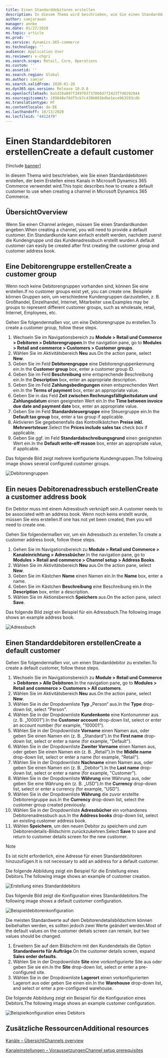 ```yaml
---
title: Einen Standarddebitoren erstellen
description: In diesem Thema wird beschrieben, wie Sie einen Standarddebitoren erstellen, der beim Erstellen eines Kanals in Microsoft Dynamics 365 Commerce verwendet wird.
author: samjarawan
manager: annbe
ms.date: 01/27/2020
ms.topic: article
ms.prod: ''
ms.service: dynamics-365-commerce
ms.technology: ''
audience: Application User
ms.reviewer: v-chgri
ms.search.scope: Retail, Core, Operations
ms.custom: ''
ms.assetid: ''
ms.search.region: Global
ms.author: samjar
ms.search.validFrom: 2020-01-20
ms.dyn365.ops.version: Release 10.0.8
ms.openlocfilehash: ba1d10a897f349703737068d772423f7d0292944
ms.sourcegitcommit: 199848e78df5cb7c439b001bdbe1ece963593cdb
ms.translationtype: HT
ms.contentlocale: de-DE
ms.lasthandoff: 10/13/2020
ms.locfileid: "4412479"
---
```

# <a name="create-a-default-customer"></a><span data-ttu-id="a603e-103">Einen Standarddebitoren erstellen</span><span class="sxs-lookup"><span data-stu-id="a603e-103">Create a default customer</span></span>


[!include [banner](includes/banner.md)]

<span data-ttu-id="a603e-104">In diesem Thema wird beschrieben, wie Sie einen Standarddebitoren erstellen, der beim Erstellen eines Kanals in Microsoft Dynamics 365 Commerce verwendet wird.</span><span class="sxs-lookup"><span data-stu-id="a603e-104">This topic describes how to create a default customer to use when creating a channel in Microsoft Dynamics 365 Commerce.</span></span>

## <a name="overview"></a><span data-ttu-id="a603e-105">Übersicht</span><span class="sxs-lookup"><span data-stu-id="a603e-105">Overview</span></span>

<span data-ttu-id="a603e-106">Wenn Sie einen Channel anlegen, müssen Sie einen Standardkunden angeben.</span><span class="sxs-lookup"><span data-stu-id="a603e-106">When creating a channel, you will need to provide a default customer.</span></span> <span data-ttu-id="a603e-107">Ein Standardkunde kann einfach erstellt werden, nachdem zuerst die Kundengruppe und das Kundenadressbuch erstellt wurden.</span><span class="sxs-lookup"><span data-stu-id="a603e-107">A default customer can easily be created after first creating the customer group and customer address book.</span></span>

## <a name="create-a-customer-group"></a><span data-ttu-id="a603e-108">Eine Debitorengruppe erstellen</span><span class="sxs-lookup"><span data-stu-id="a603e-108">Create a customer group</span></span>

<span data-ttu-id="a603e-109">Wenn noch keine Debitorengruppen vorhanden sind, können Sie eine erstellen.</span><span class="sxs-lookup"><span data-stu-id="a603e-109">If no customer groups exist yet, you can create one.</span></span> <span data-ttu-id="a603e-110">Beispiele können Gruppen sein, um verschiedene Kundengruppen darzustellen, z. B. Großhandel, Einzelhandel, Internet, Mitarbeiter usw.</span><span class="sxs-lookup"><span data-stu-id="a603e-110">Examples may be groups to represent different customer groups, such as wholesale, retail, Internet, Employees, etc.</span></span>

<span data-ttu-id="a603e-111">Gehen Sie folgendermaßen vor, um eine Debitorengruppe zu erstellen.</span><span class="sxs-lookup"><span data-stu-id="a603e-111">To create a customer group, follow these steps.</span></span>

1. <span data-ttu-id="a603e-112">Wechseln Sie im Navigationsbereich zu **Module \> Retail und Commerce \> Debitoren \> Debitorengruppen**.</span><span class="sxs-lookup"><span data-stu-id="a603e-112">In the navigation pane, go to **Modules \> Retail and commerce \> Customers \> Customer groups**.</span></span>
1. <span data-ttu-id="a603e-113">Wählen Sie im Aktivitätsbereich **Neu** aus.</span><span class="sxs-lookup"><span data-stu-id="a603e-113">On the action pane, select **New**.</span></span>
1. <span data-ttu-id="a603e-114">Geben Sie im Feld **Debitorengruppe** eine Debitorengruppenkennung ein.</span><span class="sxs-lookup"><span data-stu-id="a603e-114">In the **Customer group** box, enter a customer group ID.</span></span>
1. <span data-ttu-id="a603e-115">Geben Sie im Feld **Beschreibung** eine entsprechende Beschreibung ein.</span><span class="sxs-lookup"><span data-stu-id="a603e-115">In the **Description** box, enter an appropriate description.</span></span>
1. <span data-ttu-id="a603e-116">Geben Sie im Feld **Zahlungsbedingungen** einen entsprechenden Wert ein.</span><span class="sxs-lookup"><span data-stu-id="a603e-116">In the **Terms of payment** box, enter an appropriate value.</span></span>
1. <span data-ttu-id="a603e-117">Geben Sie in das Feld **Zeit zwischen Rechnungsfälligkeitsdatum und Zahlungsdatum** einen geeigneten Wert ein.</span><span class="sxs-lookup"><span data-stu-id="a603e-117">In the **Time between invoice due date and payment date** box, enter an appropriate value.</span></span>
1. <span data-ttu-id="a603e-118">Geben Sie im Feld **Standardsteuergruppe** eine Steuergruppe ein.</span><span class="sxs-lookup"><span data-stu-id="a603e-118">In the **Default tax group** box, enter a tax group if applicable.</span></span>
1. <span data-ttu-id="a603e-119">Aktivieren Sie gegebenenfalls das Kontrollkästchen **Preise inkl. Mehrwertsteuer**.</span><span class="sxs-lookup"><span data-stu-id="a603e-119">Select the **Prices include sales tax** check box if applicable.</span></span>
1. <span data-ttu-id="a603e-120">Geben Sie ggf. im Feld **Standardabschreibungsgrund** einen geeigneten Wert ein.</span><span class="sxs-lookup"><span data-stu-id="a603e-120">In the **Default write-off reason** box, enter an appropriate value, if applicable.</span></span>

<span data-ttu-id="a603e-121">Das folgende Bild zeigt mehrere konfigurierte Kundengruppen.</span><span class="sxs-lookup"><span data-stu-id="a603e-121">The following image shows several configured customer groups.</span></span>

![Debitorengruppen](media/customer-groups.png)

## <a name="create-a-customer-address-book"></a><span data-ttu-id="a603e-123">Ein neues Debitorenadressbuch erstellen</span><span class="sxs-lookup"><span data-stu-id="a603e-123">Create a customer address book</span></span>

<span data-ttu-id="a603e-124">Ein Debitor muss mit einem Adressbuch verknüpft sein.</span><span class="sxs-lookup"><span data-stu-id="a603e-124">A customer needs to be associated with an address book.</span></span> <span data-ttu-id="a603e-125">Wenn noch keins erstellt wurde, müssen Sie eins erstellen.</span><span class="sxs-lookup"><span data-stu-id="a603e-125">If one has not yet been created, then you will need to create one.</span></span>

<span data-ttu-id="a603e-126">Gehen Sie folgendermaßen vor, um ein Adressbuch zu erstellen.</span><span class="sxs-lookup"><span data-stu-id="a603e-126">To create a customer address book, follow these steps.</span></span>

1. <span data-ttu-id="a603e-127">Gehen Sie im Navigationsbereich zu **Module \> Retail und Commerce \> Kanaleinrichtung \> Adressbücher**.</span><span class="sxs-lookup"><span data-stu-id="a603e-127">In the navigation pane, go to **Modules \> Retail and commerce \> Channel setup \> Address Books**.</span></span>
1. <span data-ttu-id="a603e-128">Wählen Sie im Aktivitätsbereich **Neu** aus.</span><span class="sxs-lookup"><span data-stu-id="a603e-128">On the action pane, select **New**.</span></span>
1. <span data-ttu-id="a603e-129">Geben Sie im Kästchen **Name** einen Namen ein.</span><span class="sxs-lookup"><span data-stu-id="a603e-129">In the **Name** box, enter a name.</span></span>
1. <span data-ttu-id="a603e-130">Geben Sie im Kästchen **Beschreibung** eine Beschreibung ein.</span><span class="sxs-lookup"><span data-stu-id="a603e-130">In the **Description** box, enter a description.</span></span>
1. <span data-ttu-id="a603e-131">Wählen Sie im Aktionsbereich **Speichern** aus.</span><span class="sxs-lookup"><span data-stu-id="a603e-131">On the action pane, select **Save**.</span></span>

<span data-ttu-id="a603e-132">Das folgende Bild zeigt ein Beispiel für ein Adressbuch.</span><span class="sxs-lookup"><span data-stu-id="a603e-132">The following image shows an example address book.</span></span>

![Adressbuch](media/address-book.png)

## <a name="create-a-default-customer"></a><span data-ttu-id="a603e-134">Einen Standarddebitoren erstellen</span><span class="sxs-lookup"><span data-stu-id="a603e-134">Create a default customer</span></span>

<span data-ttu-id="a603e-135">Gehen Sie folgendermaßen vor, um einen Standarddebitor zu erstellen.</span><span class="sxs-lookup"><span data-stu-id="a603e-135">To create a default customer, follow these steps.</span></span>

1. <span data-ttu-id="a603e-136">Wechseln Sie im Navigationsbereich zu **Module \> Retail und Commerce \> Debitoren \> Alle Debitoren**.</span><span class="sxs-lookup"><span data-stu-id="a603e-136">In the navigation pane, go to **Modules \> Retail and commerce \> Customers \> All customers**.</span></span>
1. <span data-ttu-id="a603e-137">Wählen Sie im Aktivitätsbereich **Neu** aus.</span><span class="sxs-lookup"><span data-stu-id="a603e-137">On the action pane, select **New**.</span></span>
1. <span data-ttu-id="a603e-138">Wählen Sie in der Dropdownliste **Typ** „Person“ aus.</span><span class="sxs-lookup"><span data-stu-id="a603e-138">In the **Type** drop-down list, select "Person".</span></span>
1. <span data-ttu-id="a603e-139">Wählen Sie in der Dropdownliste **Kundenkonto** eine Kontonummer aus (z. B. „100001”).</span><span class="sxs-lookup"><span data-stu-id="a603e-139">In the **Customer account** drop-down list, select or enter an account number (for example, "100001").</span></span>
1. <span data-ttu-id="a603e-140">Wählen Sie in der Dropdownliste **Vorname** einen Namen aus, oder geben Sie einen Namen ein (z. B. „Standard”).</span><span class="sxs-lookup"><span data-stu-id="a603e-140">In the **First name** drop-down list, select or enter a name (for example, "Default").</span></span>
1. <span data-ttu-id="a603e-141">Wählen Sie in der Dropdownliste **Zweiter Vorname** einen Namen aus, oder geben Sie einen Namen ein (z. B. „Retail”).</span><span class="sxs-lookup"><span data-stu-id="a603e-141">In the **Middle name** drop-down list, select or enter a name (for example, "Retail").</span></span>
1. <span data-ttu-id="a603e-142">Wählen Sie in der Dropdownliste **Nachname** einen Namen aus, oder geben Sie einen Namen ein (z. B. „Debitor”).</span><span class="sxs-lookup"><span data-stu-id="a603e-142">In the **Last name** drop-down list, select or enter a name (for example, "Customer").</span></span>
1. <span data-ttu-id="a603e-143">Wählen Sie in der Dropdownliste **Währung** eine Währung aus, oder geben Sie eine Währung ein (z. B. „USD”).</span><span class="sxs-lookup"><span data-stu-id="a603e-143">In the **Currency** drop-down list, select or enter a currency (for example, "USD").</span></span>
1. <span data-ttu-id="a603e-144">Wählen Sie in der Dropdownliste **Währung** die zuvor erstellte Debitorengruppe aus.</span><span class="sxs-lookup"><span data-stu-id="a603e-144">In the **Currency** drop-down list, select the customer group created previously.</span></span>
1. <span data-ttu-id="a603e-145">Wählen Sie in der Dropdownliste **Adressbücher** ein vorhandenes Debitorenadressbuch aus.</span><span class="sxs-lookup"><span data-stu-id="a603e-145">In the **Address books**  drop-down list, select an existing customer address book.</span></span>
1. <span data-ttu-id="a603e-146">Wählen **Speichern**, um den neuen Debitor zu speichern und zum Debitorendetails-Bildschirm zurückzukehren.</span><span class="sxs-lookup"><span data-stu-id="a603e-146">Select **Save** to save and return to customer details screen for the new customer.</span></span>

> [!NOTE]
> <span data-ttu-id="a603e-147">Es ist nicht erforderlich, eine Adresse für einen Standarddebitoren hinzuzufügen.</span><span class="sxs-lookup"><span data-stu-id="a603e-147">It is not necessary to add an address for a default customer.</span></span>

<span data-ttu-id="a603e-148">Die folgende Abbildung zeigt ein Beispiel für die Erstellung eines Debitors.</span><span class="sxs-lookup"><span data-stu-id="a603e-148">The following image shows an example of customer creation.</span></span>

![Erstellung eines Standarddebitors](media/default-customer-creation.png)

<span data-ttu-id="a603e-150">Das folgende Bild zeigt die Konfiguration eines Standarddebitors.</span><span class="sxs-lookup"><span data-stu-id="a603e-150">The following image shows a default customer configuration.</span></span>

![Beispieldebitorenkonfiguration](media/default-customer-configuration1.png)

<span data-ttu-id="a603e-152">Die meisten Standardwerte auf dem Debitorendetailsbildschirm können beibehalten werden, es sollten jedoch zwei Werte geändert werden.</span><span class="sxs-lookup"><span data-stu-id="a603e-152">Most of the default values on the customer detials screen can remain, but two values should be changed.</span></span>

1. <span data-ttu-id="a603e-153">Erweitern Sie auf dem Bildschirm mit den Kundendetails die Option **Standardwerte für Aufträge**.</span><span class="sxs-lookup"><span data-stu-id="a603e-153">On the customer details screen, expand **Sales order defaults**.</span></span>
1. <span data-ttu-id="a603e-154">Wählen Sie in der Dropdownliste **Site** eine vorkonfigurierte Site aus oder geben Sie sie ein.</span><span class="sxs-lookup"><span data-stu-id="a603e-154">In the **Site** drop-down list, select or enter a pre-configured site.</span></span>
1. <span data-ttu-id="a603e-155">Wählen Sie in der Dropdownliste **Lagerort** einen vorkonfigurierten Lagerort aus oder geben Sie einen ein.</span><span class="sxs-lookup"><span data-stu-id="a603e-155">In the **Warehouse** drop-down list, and select or enter a pre-configured warehouse.</span></span>

<span data-ttu-id="a603e-156">Die folgende Abbildung zeigt ein Beispiel für die Konfiguration eines Debitors.</span><span class="sxs-lookup"><span data-stu-id="a603e-156">The following image shows an example customer configuration.</span></span>

![Beispielkonfiguration eines Debitors](media/default-customer-configuration2.png)

## <a name="additional-resources"></a><span data-ttu-id="a603e-158">Zusätzliche Ressourcen</span><span class="sxs-lookup"><span data-stu-id="a603e-158">Additional resources</span></span>

[<span data-ttu-id="a603e-159">Kanäle – Übersicht</span><span class="sxs-lookup"><span data-stu-id="a603e-159">Channels overview</span></span>](channels-overview.md)

[<span data-ttu-id="a603e-160">Kanaleinstellungen – Voraussetzungen</span><span class="sxs-lookup"><span data-stu-id="a603e-160">Channel setup prerequisites</span></span>](channels-prerequisites.md)
